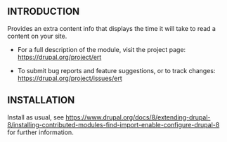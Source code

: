 ## INTRODUCTION
 
 Provides an extra content info that displays the time it will take to read 
 a content on your site.

 * For a full description of the module, visit the project page:
   https://drupal.org/project/ert

 * To submit bug reports and feature suggestions, or to track changes:
   https://drupal.org/project/issues/ert


## INSTALLATION

Install as usual, see
 https://www.drupal.org/docs/8/extending-drupal-8/installing-contributed-modules-find-import-enable-configure-drupal-8 for further
information.